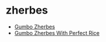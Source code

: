 # zherbes

 * [Gumbo Zherbes](../index/g/gumbo-zherbes-109112.json)
 * [Gumbo Zherbes With Perfect Rice](../index/g/gumbo-zherbes-with-perfect-rice-231073.json)
